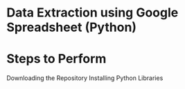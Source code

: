 # Data Extraction using Google Spreadsheet (Python)

# Steps to Perform
Downloading the Repository 
Installing Python Libraries
